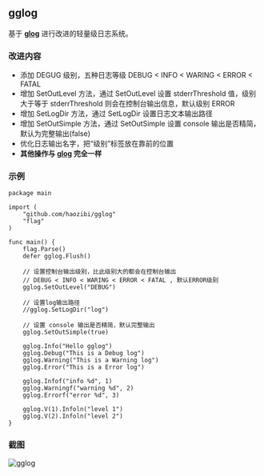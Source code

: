 ## gglog

基于 **[glog](https://github.com/golang/glog)** 进行改进的轻量级日志系统。

### 改进内容

* 添加 DEGUG 级别，五种日志等级 DEBUG < INFO < WARING < ERROR < FATAL
* 增加 SetOutLevel 方法，通过 SetOutLevel 设置 stderrThreshold 值，级别大于等于 stderrThreshold 则会在控制台输出信息，默认级别 ERROR
* 增加 SetLogDir 方法，通过 SetLogDir 设置日志文本输出路径
* 增加 SetOutSimple 方法，通过 SetOutSimple 设置 console 输出是否精简，默认为完整输出(false)
* 优化日志输出名字，把“级别”标签放在靠前的位置
* **其他操作与 [glog](https://github.com/golang/glog) 完全一样**

### 示例
```
package main

import (
    "github.com/haozibi/gglog"
    "flag"
)

func main() {
    flag.Parse()
    defer gglog.Flush()

    // 设置控制台输出级别，比此级别大的都会在控制台输出
    // DEBUG < INFO < WARING < ERROR < FATAL , 默认ERROR级别
    gglog.SetOutLevel("DEBUG")
    
    // 设置log输出路径
    //gglog.SetLogDir("log")
    
    // 设置 console 输出是否精简，默认完整输出
    gglog.SetOutSimple(true)

    gglog.Info("Hello gglog")
    gglog.Debug("This is a Debug log")
    gglog.Warning("This is a Warning log")
    gglog.Error("This is a Error log")

    gglog.Infof("info %d", 1)
    gglog.Warningf("warning %d", 2)
    gglog.Errorf("error %d", 3)

    gglog.V(1).Infoln("level 1")
    gglog.V(2).Infoln("level 2")
}
```

### 截图

![gglog](https://ooo.0o0.ooo/2016/12/01/583fca29a4557.png)
